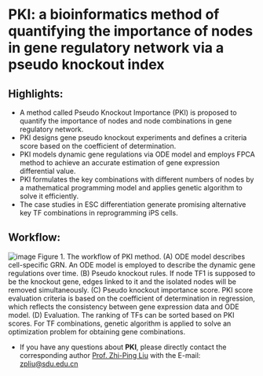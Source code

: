 # PKI: a bioinformatics method of quantifying the importance of nodes in gene regulatory network via a pseudo knockout index

## Highlights:
*	A method called Pseudo Knockout Importance (PKI) is proposed to quantify the importance of nodes and node combinations in gene regulatory network.
*	PKI designs gene pseudo knockout experiments and defines a criteria score based on the coefficient of determination.
*	PKI models dynamic gene regulations via ODE model and employs FPCA method to achieve an accurate estimation of gene expression differential value.
*	PKI formulates the key combinations with different numbers of nodes by a mathematical programming model and applies genetic algorithm to solve it efficiently.
*	The case studies in ESC differentiation generate promising alternative key TF combinations in reprogramming iPS cells.

## Workflow:
![image](https://user-images.githubusercontent.com/54654413/211350070-00aac877-6519-4cc3-82df-6b4fe3124ab3.png)
Figure 1. The workflow of PKI method. (A) ODE model describes cell-specific GRN. An ODE model is employed to describe the dynamic gene regulations over time. (B) Pseudo knockout rules. If node TF1 is supposed to be the knockout gene, edges linked to it and the isolated nodes will be removed simultaneously. (C) Pseudo knockout importance score. PKI score evaluation criteria is based on the coefficient of determination in regression, which reflects the consistency between gene expression data and ODE model. (D) Evaluation. The ranking of TFs can be sorted based on PKI scores. For TF combinations, genetic algorithm is applied to solve an optimization problem for obtaining gene combinations.

* If you have any questions about **PKI**, please directly contact the corresponding author [Prof. Zhi-Ping Liu](https://scholar.google.com/citations?user=zkBXb_kAAAAJ&hl=zh-CN&oi=ao) with the E-mail: zpliu@sdu.edu.cn

